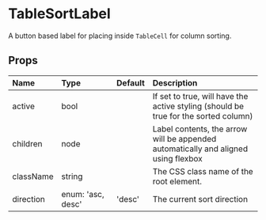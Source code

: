 TableSortLabel
==============

A button based label for placing inside `TableCell` for column sorting.

Props
-----


| Name | Type | Default | Description |
|:-----|:-----|:-----|:-----|
| active | bool |  |  If set to true, will have the active styling (should be true for the sorted column) |
| children | node |  |  Label contents, the arrow will be appended automatically and aligned using flexbox |
| className | string |  |  The CSS class name of the root element. |
| direction | enum:&nbsp;'asc, desc'<br> | 'desc' |  The current sort direction |
